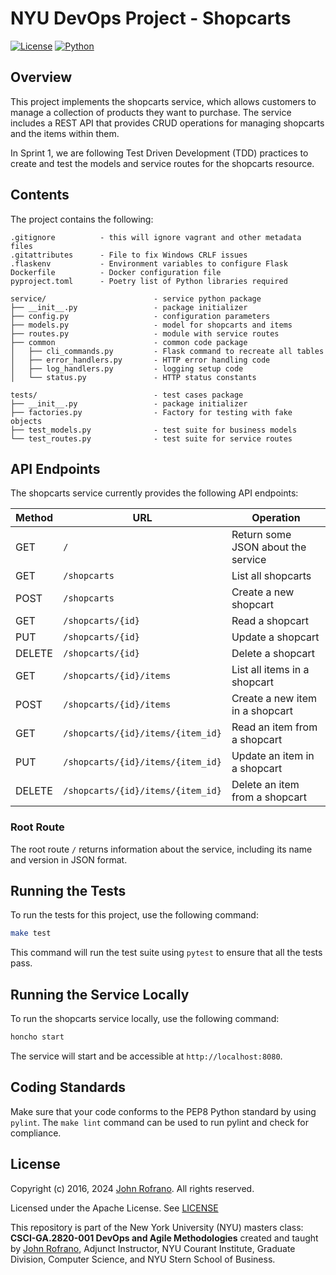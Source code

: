 
# NYU DevOps Project - Shopcarts

[![License](https://img.shields.io/badge/License-Apache_2.0-blue.svg)](https://opensource.org/licenses/Apache-2.0)
[![Python](https://img.shields.io/badge/Language-Python-blue.svg)](https://python.org/)

## Overview

This project implements the shopcarts service, which allows customers to manage a collection of products they want to purchase. The service includes a REST API that provides CRUD operations for managing shopcarts and the items within them.

In Sprint 1, we are following Test Driven Development (TDD) practices to create and test the models and service routes for the shopcarts resource.

## Contents

The project contains the following:

```text
.gitignore          - this will ignore vagrant and other metadata files
.gitattributes      - File to fix Windows CRLF issues
.flaskenv           - Environment variables to configure Flask
Dockerfile          - Docker configuration file
pyproject.toml      - Poetry list of Python libraries required

service/                        - service python package
├── __init__.py                 - package initializer
├── config.py                   - configuration parameters
├── models.py                   - model for shopcarts and items
├── routes.py                   - module with service routes
├── common                      - common code package
│   ├── cli_commands.py         - Flask command to recreate all tables
│   ├── error_handlers.py       - HTTP error handling code
│   ├── log_handlers.py         - logging setup code
│   └── status.py               - HTTP status constants

tests/                          - test cases package
├── __init__.py                 - package initializer
├── factories.py                - Factory for testing with fake objects
├── test_models.py              - test suite for business models
└── test_routes.py              - test suite for service routes
```

## API Endpoints

The shopcarts service currently provides the following API endpoints:

| Method | URL                                          | Operation                                   |
|--------|----------------------------------------------|---------------------------------------------|
| GET    | `/`                                          | Return some JSON about the service          |
| GET    | `/shopcarts`                                 | List all shopcarts                          |
| POST   | `/shopcarts`                                 | Create a new shopcart                       |
| GET    | `/shopcarts/{id}`                            | Read a shopcart                             |
| PUT    | `/shopcarts/{id}`                            | Update a shopcart                           |
| DELETE | `/shopcarts/{id}`                            | Delete a shopcart                           |
| GET    | `/shopcarts/{id}/items`                      | List all items in a shopcart                |
| POST   | `/shopcarts/{id}/items`                      | Create a new item in a shopcart             |
| GET    | `/shopcarts/{id}/items/{item_id}`            | Read an item from a shopcart                |
| PUT    | `/shopcarts/{id}/items/{item_id}`            | Update an item in a shopcart                |
| DELETE | `/shopcarts/{id}/items/{item_id}`            | Delete an item from a shopcart              |

### Root Route
The root route `/` returns information about the service, including its name and version in JSON format.

## Running the Tests

To run the tests for this project, use the following command:

```bash
make test
```

This command will run the test suite using `pytest` to ensure that all the tests pass.

## Running the Service Locally

To run the shopcarts service locally, use the following command:

```bash
honcho start
```

The service will start and be accessible at `http://localhost:8080`.

## Coding Standards

Make sure that your code conforms to the PEP8 Python standard by using `pylint`. The `make lint` command can be used to run pylint and check for compliance.

## License

Copyright (c) 2016, 2024 [John Rofrano](https://www.linkedin.com/in/JohnRofrano/). All rights reserved.

Licensed under the Apache License. See [LICENSE](LICENSE)

This repository is part of the New York University (NYU) masters class: **CSCI-GA.2820-001 DevOps and Agile Methodologies** created and taught by [John Rofrano](https://cs.nyu.edu/~rofrano/), Adjunct Instructor, NYU Courant Institute, Graduate Division, Computer Science, and NYU Stern School of Business.

